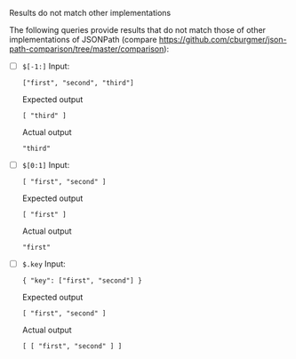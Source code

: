 Results do not match other implementations

The following queries provide results that do not match those of other implementations of JSONPath
(compare https://github.com/cburgmer/json-path-comparison/tree/master/comparison):

- [ ] `$[-1:]`
  Input:
  ```
  ["first", "second", "third"]
  ```
  Expected output
  ```
  [ "third" ]
  ```
  Actual output
  ```
  "third"
  ```

- [ ] `$[0:1]`
  Input:
  ```
  [ "first", "second" ]
  ```
  Expected output
  ```
  [ "first" ]
  ```
  Actual output
  ```
  "first"
  ```

- [ ] `$.key`
  Input:
  ```
  { "key": ["first", "second"] }
  ```
  Expected output
  ```
  [ "first", "second" ]
  ```
  Actual output
  ```
  [ [ "first", "second" ] ]
  ```

